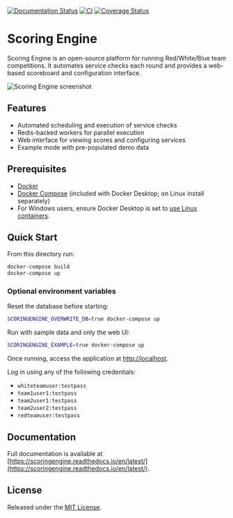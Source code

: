 [![Documentation Status](https://readthedocs.org/projects/scoringengine/badge/?version=latest)](https://scoringengine.readthedocs.io/en/latest/)
[![CI](https://github.com/scoringengine/scoringengine/actions/workflows/tests.yml/badge.svg)](https://github.com/scoringengine/scoringengine/actions/workflows/tests.yml)
[![Coverage Status](https://coveralls.io/repos/github/scoringengine/scoringengine/badge.svg?branch=master)](https://coveralls.io/github/scoringengine/scoringengine?branch=master)

# Scoring Engine

Scoring Engine is an open-source platform for running Red/White/Blue team competitions. It automates service checks each round and provides a web-based scoreboard and configuration interface.

![Scoring Engine screenshot](https://github.com/scoringengine/scoringengine/blob/master/docs/source/images/screenshots.gif)

## Features

- Automated scheduling and execution of service checks
- Redis-backed workers for parallel execution
- Web interface for viewing scores and configuring services
- Example mode with pre-populated demo data

## Prerequisites

- [Docker](https://www.docker.com/products/overview)
- [Docker Compose](https://docs.docker.com/compose/) (included with Docker Desktop; on Linux install separately)
- For Windows users, ensure Docker Desktop is set to [use Linux containers](https://docs.docker.com/docker-for-windows/#switch-between-windows-and-linux-containers).

## Quick Start

From this directory run:

```bash
docker-compose build
docker-compose up
```

### Optional environment variables

Reset the database before starting:

```bash
SCORINGENGINE_OVERWRITE_DB=true docker-compose up
```

Run with sample data and only the web UI:

```bash
SCORINGENGINE_EXAMPLE=true docker-compose up
```

Once running, access the application at [http://localhost](http://localhost/).

Log in using any of the following credentials:

- `whiteteamuser:testpass`
- `team1user1:testpass`
- `team2user1:testpass`
- `team2user2:testpass`
- `redteamuser:testpass`

## Documentation

Full documentation is available at [https://scoringengine.readthedocs.io/en/latest/](https://scoringengine.readthedocs.io/en/latest/).

## License

Released under the [MIT License](LICENSE).

